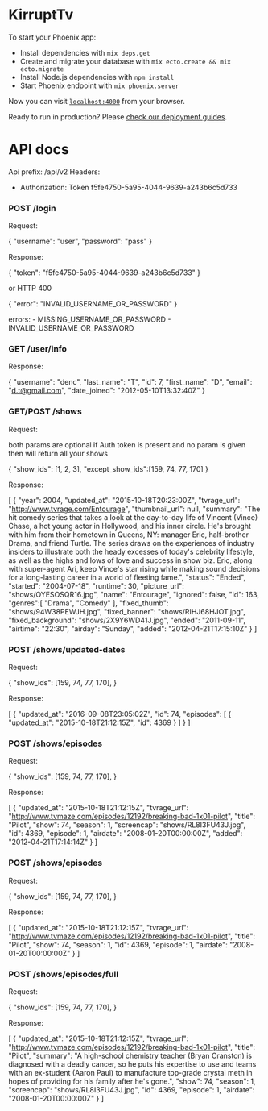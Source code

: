 # KirruptTv

To start your Phoenix app:

  * Install dependencies with `mix deps.get`
  * Create and migrate your database with `mix ecto.create && mix ecto.migrate`
  * Install Node.js dependencies with `npm install`
  * Start Phoenix endpoint with `mix phoenix.server`

Now you can visit [`localhost:4000`](http://localhost:4000) from your browser.

Ready to run in production? Please [check our deployment guides](http://www.phoenixframework.org/docs/deployment).

# API docs

Api prefix: /api/v2
Headers:
  * Authorization: Token f5fe4750-5a95-4044-9639-a243b6c5d733

### POST /login

Request:

  {
    "username": "user",
    "password": "pass"
  }

Response:

  {
    "token": "f5fe4750-5a95-4044-9639-a243b6c5d733"
  }

  or HTTP 400

  {
    "error": "INVALID_USERNAME_OR_PASSWORD"
  }

  errors:
    - MISSING_USERNAME_OR_PASSWORD
    - INVALID_USERNAME_OR_PASSWORD


### GET /user/info

Response:

  {
    "username": "denc",
    "last_name": "T",
    "id": 7,
    "first_name": "D",
    "email": "d.t@gmail.com",
    "date_joined": "2012-05-10T13:32:40Z"
  }

### GET/POST /shows

Request:

  both params are optional
  if Auth token is present and no param is given then will return all your shows

  {
    "show_ids": [1, 2, 3],
    "except_show_ids":[159, 74, 77, 170]
  }

Response:

  [
    {
      "year": 2004,
      "updated_at": "2015-10-18T20:23:00Z",
      "tvrage_url": "http://www.tvrage.com/Entourage",
      "thumbnail_url": null,
      "summary": "The hit comedy series that takes a look at the day-to-day life of Vincent (Vince) Chase, a hot young actor in Hollywood, and his inner circle. He's brought with him from their hometown in Queens, NY: manager Eric, half-brother Drama, and friend Turtle. The series draws on the experiences of industry insiders to illustrate both the heady excesses of today's celebrity lifestyle, as well as the highs and lows of love and success in show biz. Eric, along with super-agent Ari, keep Vince's star rising while making sound decisions for a long-lasting career in a world of fleeting fame.",
      "status": "Ended",
      "started": "2004-07-18",
      "runtime": 30,
      "picture_url": "shows/OYESOSQR16.jpg",
      "name": "Entourage",
      "ignored": false,
      "id": 163,
      "genres":[
        "Drama",
        "Comedy"
      ],
      "fixed_thumb": "shows/94W38PEWJH.jpg",
      "fixed_banner": "shows/RIHJ68HJOT.jpg",
      "fixed_background": "shows/2X9Y6WD41J.jpg",
      "ended": "2011-09-11",
      "airtime": "22:30",
      "airday": "Sunday",
      "added": "2012-04-21T17:15:10Z"
    }
  ]

### POST /shows/updated-dates

Request:

  {
    "show_ids": [159, 74, 77, 170],
  }

Response:

  [
    {
      "updated_at": "2016-09-08T23:05:02Z",
      "id": 74,
      "episodes": [
        {
          "updated_at": "2015-10-18T21:12:15Z",
          "id": 4369
        }
      ]
    }
  ]

### POST /shows/episodes

Request:

  {
    "show_ids": [159, 74, 77, 170],
  }

Response:

  [
    {
      "updated_at": "2015-10-18T21:12:15Z",
      "tvrage_url": "http://www.tvmaze.com/episodes/12192/breaking-bad-1x01-pilot",
      "title": "Pilot",
      "show": 74,
      "season": 1,
      "screencap": "shows/RL8I3FU43J.jpg",
      "id": 4369,
      "episode": 1,
      "airdate": "2008-01-20T00:00:00Z",
      "added": "2012-04-21T17:14:14Z"
    }
  ]

### POST /shows/episodes

Request:

  {
    "show_ids": [159, 74, 77, 170],
  }

Response:

  [
    {
      "updated_at": "2015-10-18T21:12:15Z",
      "tvrage_url": "http://www.tvmaze.com/episodes/12192/breaking-bad-1x01-pilot",
      "title": "Pilot",
      "show": 74,
      "season": 1,
      "id": 4369,
      "episode": 1,
      "airdate": "2008-01-20T00:00:00Z"
    }
  ]

### POST /shows/episodes/full

Request:

  {
    "show_ids": [159, 74, 77, 170],
  }

Response:

  [
    {
      "updated_at": "2015-10-18T21:12:15Z",
      "tvrage_url": "http://www.tvmaze.com/episodes/12192/breaking-bad-1x01-pilot",
      "title": "Pilot",
      "summary": "A high-school chemistry teacher (Bryan Cranston) is diagnosed with a deadly cancer, so he puts his expertise to use and teams with an ex-student (Aaron Paul) to manufacture top-grade crystal meth in hopes of providing for his family after he's gone.",
      "show": 74,
      "season": 1,
      "screencap": "shows/RL8I3FU43J.jpg",
      "id": 4369,
      "episode": 1,
      "airdate": "2008-01-20T00:00:00Z"
    }
  ]
